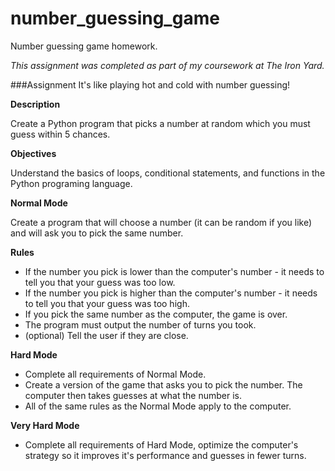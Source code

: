 # number_guessing_game
Number guessing game homework. 

_This assignment was completed as part of my coursework at The Iron Yard._

###Assignment
It's like playing hot and cold with number guessing!

**Description**

Create a Python program that picks a number at random which you must guess within 5 chances.

**Objectives**

Understand the basics of loops, conditional statements, and functions in the Python programing language.

**Normal Mode**

Create a program that will choose a number (it can be random if you like) and will ask you to pick the same number.

**Rules**

- If the number you pick is lower than the computer's number - it needs to tell you that your guess was too low.
- If the number you pick is higher than the computer's number - it needs to tell you that your guess was too high.
- If you pick the same number as the computer, the game is over.
- The program must output the number of turns you took.
- (optional) Tell the user if they are close.

**Hard Mode**

- Complete all requirements of Normal Mode.
- Create a version of the game that asks you to pick the number. The computer then takes guesses at what the number is.
- All of the same rules as the Normal Mode apply to the computer.

**Very Hard Mode**

- Complete all requirements of Hard Mode, optimize the computer's strategy so it improves it's performance and guesses in fewer turns.
